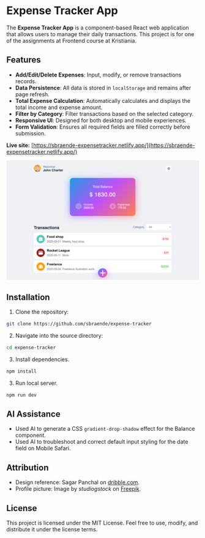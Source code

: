 # Expense Tracker App

The **Expense Tracker App** is a component-based React web application that allows users to manage their daily transactions. This project is for one of the assignments at Frontend course at Kristiania.

## Features

- **Add/Edit/Delete Expenses**: Input, modify, or remove transactions records.
- **Data Persistence**: All data is stored in `localStorage` and remains after page refresh.
- **Total Expense Calculation**: Automatically calculates and displays the total income and expense amount.
- **Filter by Category**: Filter transactions based on the selected category.
- **Responsive UI**: Designed for both desktop and mobile experiences.
- **Form Validation**: Ensures all required fields are filled correctly before submission.

**Live site:** [https://sbraende-expensetracker.netlify.app/](https://sbraende-expensetracker.netlify.app/)

![Screenshot](/public/images/screenshots/expense-tracker.png)

## Installation

1. Clone the repository:

```bash
git clone https://github.com/sbraende/expense-tracker
```

2. Navigate into the source directory:

```bash
cd expense-tracker
```

3. Install dependencies.

```bash
npm install
```

3. Run local server.

```bash
npm run dev
```

## AI Assistance

- Used AI to generate a CSS `gradient-drop-shadow` effect for the Balance component.
- Used AI to troubleshoot and correct default input styling for the date field on Mobile Safari.

## Attribution

- Design reference: Sagar Panchal on [dribble.com](https://dribbble.com/SagarPanchal/).
- Profile picture: Image by _studiogstock_ on [Freepik](https://www.freepik.com/author/studiogstock).

## License

This project is licensed under the MIT License. Feel free to use, modify, and distribute it under the license terms.
